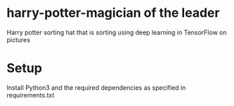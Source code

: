 # harry-potter-magician of the leader

Harry potter sorting hat that is sorting using deep learning in TensorFlow on pictures

# Setup

Install Python3 and the required dependencies as specified in requirements.txt
